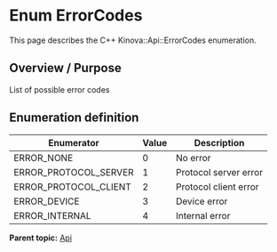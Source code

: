 # Enum ErrorCodes

This page describes the C++ Kinova::Api::ErrorCodes enumeration.

## Overview / Purpose

List of possible error codes

## Enumeration definition

|Enumerator|Value|Description|
|----------|-----|-----------|
|ERROR\_NONE|0|No error|
|ERROR\_PROTOCOL\_SERVER|1|Protocol server error|
|ERROR\_PROTOCOL\_CLIENT|2|Protocol client error|
|ERROR\_DEVICE|3|Device error|
|ERROR\_INTERNAL|4|Internal error|

**Parent topic:** [Api](../references/summary_Api.md)

